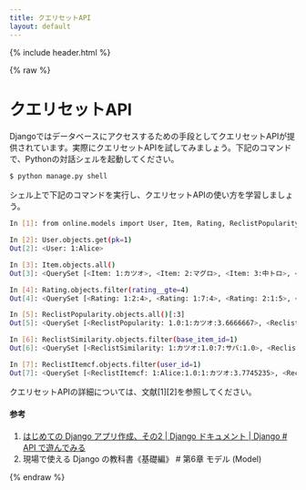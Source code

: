 ```yaml
---
title: クエリセットAPI
layout: default
---
```


{% include header.html %}

{% raw %}

# クエリセットAPI

Djangoではデータベースにアクセスするための手段としてクエリセットAPIが提供されています。実際にクエリセットAPIを試してみましょう。下記のコマンドで、Pythonの対話シェルを起動してください。

```bash
$ python manage.py shell
```

シェル上で下記のコマンドを実行し、クエリセットAPIの使い方を学習しましょう。

```bash
In [1]: from online.models import User, Item, Rating, ReclistPopularity, ReclistSimilarity, ReclistItemcf

In [2]: User.objects.get(pk=1)
Out[2]: <User: 1:Alice>

In [3]: Item.objects.all()
Out[3]: <QuerySet [<Item: 1:カツオ>, <Item: 2:マグロ>, <Item: 3:中トロ>, <Item: 4:タイ>, <Item: 5:ヒラメ>, <Item: 6:スズキ>, <Item: 7:サバ>, <Item: 8:アジ>, <Item: 9:イワシ>]>

In [4]: Rating.objects.filter(rating__gte=4)
Out[4]: <QuerySet [<Rating: 1:2:4>, <Rating: 1:7:4>, <Rating: 2:1:5>, <Rating: 2:2:5>, <Rating: 2:3:4>, <Rating: 2:7:5>, <Rating: 2:8:4>, <Rating: 3:1:4>, <Rating: 3:3:5>, <Rating: 5:4:4>]>

In [5]: ReclistPopularity.objects.all()[:3]
Out[5]: <QuerySet [<ReclistPopularity: 1.0:1:カツオ:3.6666667>, <ReclistPopularity: 2.0:3:中トロ:3.5>, <ReclistPopularity: 3.0:7:サバ:3.5>]>

In [6]: ReclistSimilarity.objects.filter(base_item_id=1)
Out[6]: <QuerySet [<ReclistSimilarity: 1:カツオ:1.0:7:サバ:1.0>, <ReclistSimilarity: 1:カツオ:2.0:2:マグロ:0.8088706>, <ReclistSimilarity: 1:カツオ:3.0:3:中トロ:0.526592>]>

In [7]: ReclistItemcf.objects.filter(user_id=1)
Out[7]: <QuerySet [<ReclistItemcf: 1:Alice:1.0:1:カツオ:3.7745235>, <ReclistItemcf: 1:Alice:2.0:6:スズキ:1.6432108>, <ReclistItemcf: 1:Alice:3.0:8:アジ:1.4851258>]>
```

クエリセットAPIの詳細については、文献[1][2]を参照してください。

#### 参考
1. [はじめての Django アプリ作成、その2 \| Django ドキュメント \| Django # API で遊んでみる](https://docs.djangoproject.com/ja/4.1/intro/tutorial02/#playing-with-the-api)
1. 現場で使える Django の教科書《基礎編》 # 第6章 モデル (Model)

{% endraw %}
